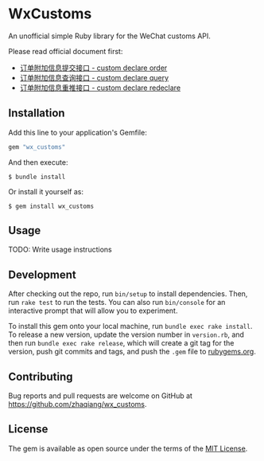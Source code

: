 # WxCustoms

An unofficial simple Ruby library for the WeChat customs API.

Please read official document first:

- [订单附加信息提交接口 - custom declare order](https://pay.weixin.qq.com/wiki/doc/api/external/declarecustom.php?chapter=18_1)
- [订单附加信息查询接口 - custom declare query](https://pay.weixin.qq.com/wiki/doc/api/external/declarecustom.php?chapter=18_2)
- [订单附加信息重推接口 - custom declare redeclare](https://pay.weixin.qq.com/wiki/doc/api/external/declarecustom.php?chapter=18_4&index=3)

## Installation

Add this line to your application's Gemfile:

```ruby
gem "wx_customs"
```

And then execute:

    $ bundle install

Or install it yourself as:

    $ gem install wx_customs

## Usage

TODO: Write usage instructions

## Development

After checking out the repo, run `bin/setup` to install dependencies. Then, run `rake test` to run the tests. You can also run `bin/console` for an interactive prompt that will allow you to experiment.

To install this gem onto your local machine, run `bundle exec rake install`. To release a new version, update the version number in `version.rb`, and then run `bundle exec rake release`, which will create a git tag for the version, push git commits and tags, and push the `.gem` file to [rubygems.org](https://rubygems.org).

## Contributing

Bug reports and pull requests are welcome on GitHub at https://github.com/zhaqiang/wx_customs.

## License

The gem is available as open source under the terms of the [MIT License](https://opensource.org/licenses/MIT).
